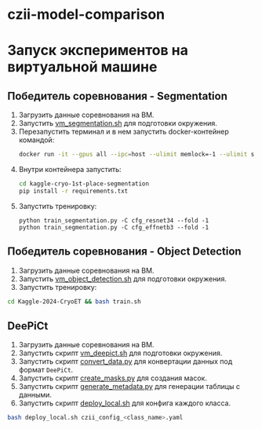 # czii-model-comparison

# Запуск экспериментов на виртуальной машине

## Победитель соревнования - Segmentation
1. Загрузить данные соревнования на ВМ.
1. Запустить [vm_segmentation.sh](competition_winner/vm_segmentation.sh) для подготовки окружения.
1. Перезапустить терминал и в нем запустить docker-контейнер командой:
    ```bash
    docker run -it --gpus all --ipc=host --ulimit memlock=-1 --ulimit stack=67108864 -v $(pwd):/workspace nvcr.io/nvidia/pytorch:24.08-py3
    ```
1. Внутри контейнера запустить:
    ```bash
    cd kaggle-cryo-1st-place-segmentation
    pip install -r requirements.txt
    ```
1. Запустить тренировку:
    ```
    python train_segmentation.py -C cfg_resnet34 --fold -1
    python train_segmentation.py -C cfg_effnetb3 --fold -1
    ```

## Победитель соревнования - Object Detection
1. Загрузить данные соревнования на ВМ.
1. Запустить [vm_object_detection.sh](competition_winner/vm_object_detection.sh) для подготовки окружения.
1. Запустить тренировку:
```bash
cd Kaggle-2024-CryoET && bash train.sh
```

## DeePiCt
1. Загрузить данные соревнования на ВМ.
1. Запустить скрипт [vm_deepict.sh](deepict/vm_deepict.sh) для подготовки окружения.
1. Запустить скрипт [convert_data.py](deepict/convert_data.py) для конвертации данных под формат `DeePiCt`.
1. Запустить скрипт [create_masks.py](deepict/convert_data.py) для создания масок.
1. Запустить скрипт [generate_metadata.py](deepict/convert_data.py) для генерации таблицы с данными.
1. Запустить скрипт [deploy_local.sh](deepict/deploy_local.sh) для конфига каждого класса.
```bash
bash deploy_local.sh czii_config_<class_name>.yaml
```
